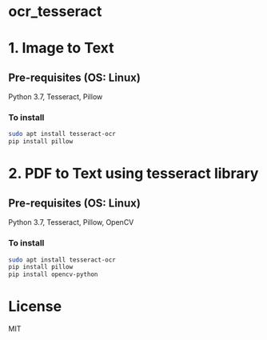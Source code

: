 # ocr_tesseract

# 1. Image to Text

## Pre-requisites (OS: Linux)

Python 3.7, Tesseract, Pillow

### To install

```bash
sudo apt install tesseract-ocr
pip install pillow
```
# 2. PDF to Text using tesseract library

## Pre-requisites (OS: Linux)

Python 3.7, Tesseract, Pillow, OpenCV

### To install

```bash
sudo apt install tesseract-ocr
pip install pillow
pip install opencv-python
```
# License
MIT
